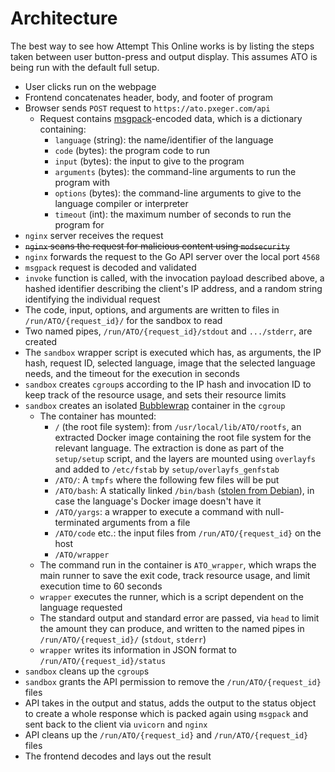 # Architecture
The best way to see how Attempt This Online works is by listing the steps taken between user button-press and output
display. This assumes ATO is being run with the default full setup.

- User clicks run on the webpage
- Frontend concatenates header, body, and footer of program
- Browser sends `POST` request to `https://ato.pxeger.com/api`
    - Request contains [msgpack](https://msgpack.org)-encoded data, which is a dictionary containing:
        - `language` (string): the name/identifier of the language
        - `code` (bytes): the program code to run
        - `input` (bytes): the input to give to the program
        - `arguments` (bytes): the command-line arguments to run the program with
        - `options` (bytes): the command-line arguments to give to the language compiler or interpreter
        - `timeout` (int): the maximum number of seconds to run the program for
- `nginx` server receives the request
- <s>`nginx` scans the request for malicious content using `modsecurity`</s>
- `nginx` forwards the request to the Go API server over the local port `4568`
- `msgpack` request is decoded and validated
- `invoke` function is called, with the invocation payload described above, a hashed identifier describing the
  client's IP address, and a random string identifying the individual request
- The code, input, options, and arguments are written to files in `/run/ATO/{request_id}/` for the sandbox to read
- Two named pipes, `/run/ATO/{request_id}/stdout` and `.../stderr`, are created
- The `sandbox` wrapper script is executed which has, as arguments, the IP hash, request ID, selected language, image
  that the selected language needs, and the timeout for the execution in seconds
- `sandbox` creates `cgroup`s according to the IP hash and invocation ID to keep track of the resource usage, and sets
  their resource limits
- `sandbox` creates an isolated [Bubblewrap](https://github.com/containers/bubblewrap) container in the `cgroup`
    - The container has mounted:
         - `/` (the root file system): from `/usr/local/lib/ATO/rootfs`, an extracted Docker image containing the root
         file system for the relevant language. The extraction is done as part of the `setup/setup` script, and the
         layers are mounted using `overlayfs` and added to `/etc/fstab` by `setup/overlayfs_genfstab`
         - `/ATO/`: A `tmpfs` where the following few files will be put
         - `/ATO/bash`: A statically linked `/bin/bash` ([stolen from Debian](https://packages.debian.org/unstable/amd64/bash-static/download)),
         in case the language's Docker image doesn't have it
         - `/ATO/yargs`: a wrapper to execute a command with null-terminated arguments from a file
         - `/ATO/code` etc.: the input files from `/run/ATO/{request_id}` on the host
         - `/ATO/wrapper`
    - The command run in the container is `ATO_wrapper`, which wraps the main runner to save the exit code, track
    resource usage, and limit execution time to 60 seconds
    - `wrapper` executes the runner, which is a script dependent on the language requested
    - The standard output and standard error are passed, via `head` to limit the amount they can produce, and written to
    the named pipes in `/run/ATO/{request_id}/` (`stdout`, `stderr`)
    - `wrapper` writes its information in JSON format to `/run/ATO/{request_id}/status`
- `sandbox` cleans up the `cgroup`s
- `sandbox` grants the API permission to remove the `/run/ATO/{request_id}` files
- API takes in the output and status, adds the output to the status object to create a whole response which is packed
  again using `msgpack` and sent back to the client via `uvicorn` and `nginx`
- API cleans up the `/run/ATO/{request_id}` and `/run/ATO/{request_id}` files
- The frontend decodes and lays out the result

<!-- TODO: add links to all these things -->

